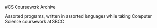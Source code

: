 #CS Coursework Archive

Assorted programs, written in assorted languages while taking Computer Science coursework at SBCC
